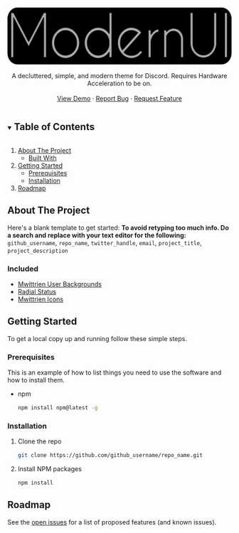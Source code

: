 <!--
*** Thanks for checking out the Best-README-Template. If you have a suggestion
*** that would make this better, please fork the repo and create a pull request
*** or simply open an issue with the tag "enhancement".
*** Thanks again! Now go create something AMAZING! :D
***
***
***
*** To avoid retyping too much info. Do a search and replace for the following:
*** github_username, repo_name, twitter_handle, email, project_title, project_description
-->


<!-- PROJECT LOGO -->
<br />
<p align="center">
  <a href="https://github.com/HeartlessAUS/HeartlessAUS.github.io">
    <img src="images/logo.png" alt="Logo" width="561" height="128">
  </a>
  
  <p align="center">
    A decluttered, simple, and modern theme for Discord. Requires Hardware Acceleration to be on.
    <br />
    <br />
    <a href="https://github.com/HeartlessAUS/HeartlessAUS.github.io">View Demo</a>
    ·
    <a href="https://github.com/HeartlessAUS/HeartlessAUS.github.io/issues">Report Bug</a>
    ·
    <a href="https://github.com/HeartlessAUS/HeartlessAUS.github.io/issues">Request Feature</a>
  </p>
</p>



<!-- TABLE OF CONTENTS -->
<details open="open">
  <summary><h2 style="display: inline-block">Table of Contents</h2></summary>
  <ol>
    <li>
      <a href="#about-the-project">About The Project</a>
      <ul>
        <li><a href="#built-with">Built With</a></li>
      </ul>
    </li>
    <li>
      <a href="#getting-started">Getting Started</a>
      <ul>
        <li><a href="#prerequisites">Prerequisites</a></li>
        <li><a href="#installation">Installation</a></li>
      </ul>
    </li>
    <li><a href="#roadmap">Roadmap</a></li>
  </ol>
</details>



<!-- ABOUT THE PROJECT -->
## About The Project

Here's a blank template to get started:
**To avoid retyping too much info. Do a search and replace with your text editor for the following:**
`github_username`, `repo_name`, `twitter_handle`, `email`, `project_title`, `project_description`


### Included

* [Mwittrien User Backgrounds](https://mwittrien.github.io/BetterDiscordAddons/Themes/_res/UsrBgs.css)
* [Radial Status](https://discordstyles.github.io/RadialStatus/base.css)
* [Mwittrien Icons](https://mwittrien.github.io/BetterDiscordAddons/Themes/_res/SettingsIcons.css)

<!-- GETTING STARTED -->
## Getting Started

To get a local copy up and running follow these simple steps.

### Prerequisites

This is an example of how to list things you need to use the software and how to install them.
* npm
  ```sh
  npm install npm@latest -g
  ```

### Installation

1. Clone the repo
   ```sh
   git clone https://github.com/github_username/repo_name.git
   ```
2. Install NPM packages
   ```sh
   npm install
   ```


<!-- ROADMAP -->
## Roadmap

See the [open issues](https://github.com/HeartlessAUS/HeartlessAUS.github.io/issues) for a list of proposed features (and known issues).
